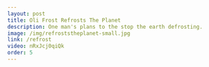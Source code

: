 ```yaml
---
layout: post
title: Oli Frost Refrosts The Planet
description: One man's plans to the stop the earth defrosting.
image: /img/refroststheplanet-small.jpg
link: /refrost
video: nRxJcj0qiQk
order: 5
---
```


